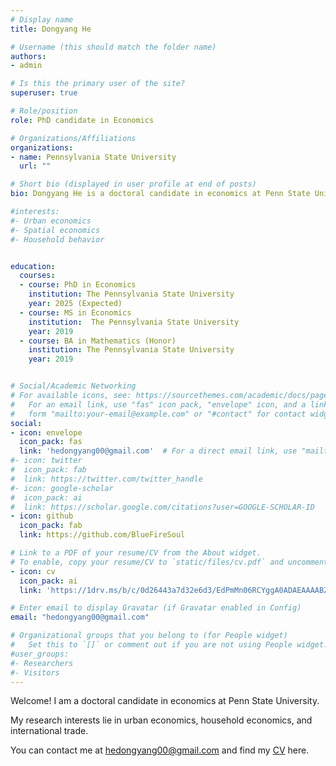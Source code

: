 ```yaml
---
# Display name
title: Dongyang He

# Username (this should match the folder name)
authors:
- admin

# Is this the primary user of the site?
superuser: true

# Role/position
role: PhD candidate in Economics

# Organizations/Affiliations
organizations:
- name: Pennsylvania State University
  url: ""

# Short bio (displayed in user profile at end of posts)
bio: Dongyang He is a doctoral candidate in economics at Penn State University. Dongyang He has research interests in urban economics, spatial economics, and household behavior. 

#interests:
#- Urban economics
#- Spatial economics
#- Household behavior


education:
  courses:
  - course: PhD in Economics
    institution: The Pennsylvania State University
    year: 2025 (Expected)
  - course: MS in Economics
    institution:  The Pennsylvania State University
    year: 2019 
  - course: BA in Mathematics (Honor)
    institution: The Pennsylvania State University
    year: 2019


# Social/Academic Networking
# For available icons, see: https://sourcethemes.com/academic/docs/page-builder/#icons
#   For an email link, use "fas" icon pack, "envelope" icon, and a link in the
#   form "mailto:your-email@example.com" or "#contact" for contact widget.
social:
- icon: envelope
  icon_pack: fas
  link: 'hedongyang00@gmail.com'  # For a direct email link, use "mailto:test@example.org".
#- icon: twitter
#  icon_pack: fab
#  link: https://twitter.com/twitter_handle
#- icon: google-scholar
#  icon_pack: ai
#  link: https://scholar.google.com/citations?user=GOOGLE-SCHOLAR-ID
- icon: github
  icon_pack: fab
  link: https://github.com/BlueFireSoul

# Link to a PDF of your resume/CV from the About widget.
# To enable, copy your resume/CV to `static/files/cv.pdf` and uncomment the lines below.
- icon: cv
  icon_pack: ai
  link: 'https://1drv.ms/b/c/0d26443a7d32e6d3/EdPmMn06RCYggA0ADAEAAAABZvMc8zY2u7SIbBe8pzWZyA?e=SS2Kcr'

# Enter email to display Gravatar (if Gravatar enabled in Config)
email: "hedongyang00@gmail.com"

# Organizational groups that you belong to (for People widget)
#   Set this to `[]` or comment out if you are not using People widget.
#user_groups:
#- Researchers
#- Visitors
---
```


Welcome! I am a doctoral candidate in economics at Penn State University. 

My research interests lie in urban economics, household economics, and international trade.

You can contact me at hedongyang00@gmail.com and find my [CV](https://1drv.ms/b/c/0d26443a7d32e6d3/EdPmMn06RCYggA0ADAEAAAABZvMc8zY2u7SIbBe8pzWZyA?e=SS2Kcr) here. 
